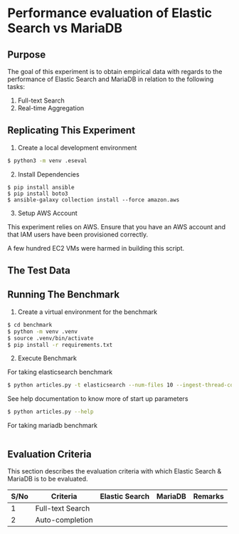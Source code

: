 # Performance evaluation of Elastic Search vs MariaDB

## Purpose
The goal of this experiment is to obtain empirical data with regards to the performance of Elastic Search and MariaDB in relation to the following tasks:

1. Full-text Search
2. Real-time Aggregation

## Replicating This Experiment

1. Create a local development environment

```bash
$ python3 -m venv .eseval
```

2. Install Dependencies

```
$ pip install ansible
$ pip install boto3
$ ansible-galaxy collection install --force amazon.aws
```

3. Setup AWS Account

This experiment relies on AWS. Ensure that you have an AWS account and that IAM users have been provisioned correctly.

A few hundred EC2 VMs were harmed in building this script.

## The Test Data

## Running The Benchmark

1. Create a virtual environment for the benchmark

```bash
$ cd benchmark
$ python -m venv .venv
$ source .venv/bin/activate
$ pip install -r requirements.txt
```

2. Execute Benchmark

For taking elasticsearch benchmark
```bash
$ python articles.py -t elasticsearch --num-files 10 --ingest-thread-count 10
```

See help documentation to know more of start up parameters
```bash
$ python articles.py --help
```

For taking mariadb benchmark
```bash
```

## Evaluation Criteria
This section describes the evaluation criteria with which Elastic Search & MariaDB is to be evaluated.

|S/No|Criteria|Elastic Search|MariaDB|Remarks|
|----|--------|--------------|-------|-------|
|1   |Full-text Search| | | |
|2   |Auto-completion| | | |


